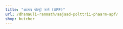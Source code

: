 ```yaml
---
title: "आजाद पोल्ट्री फार्म (APF)"
url: /dhamauli-ramnath/aajaad-polttrii-phaarm-apf/
shop: butcher
---
```

